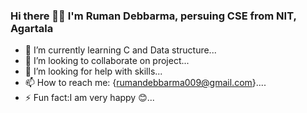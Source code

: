 ### Hi there 👩‍🎓 I'm Ruman Debbarma, persuing CSE from NIT, Agartala


- 🌱 I’m currently learning C and Data structure...
- 👯 I’m looking to collaborate on project...
- 🤔 I’m looking for help with skills...
- 📫 How to reach me: {rumandebbarma009@gmail.com}....
- ⚡ Fun fact:I am very happy 😊...
